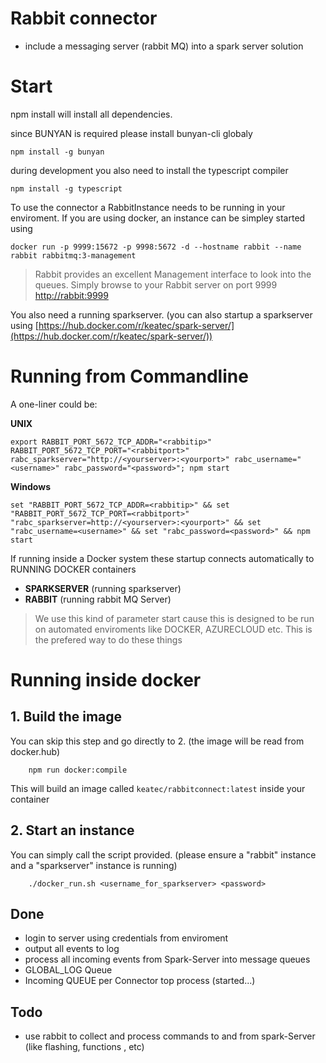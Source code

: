 

# Rabbit connector

* include a messaging server (rabbit MQ) into a spark server solution

# Start

npm install will install all dependencies.

since BUNYAN is required please install bunyan-cli globaly
```
npm install -g bunyan
```

during development you also need to install the typescript compiler

```
npm install -g typescript
```

To use the connector a RabbitInstance needs to be running in your enviroment.
If you are using docker, an instance can be simpley started using

```
docker run -p 9999:15672 -p 9998:5672 -d --hostname rabbit --name rabbit rabbitmq:3-management
```
> Rabbit provides an excellent Management interface to look into the queues. Simply browse to your Rabbit server on port 9999 [http://rabbit:9999](http://rabbit:9999)

You also need a running sparkserver. (you can also startup a sparkserver using [https://hub.docker.com/r/keatec/spark-server/](https://hub.docker.com/r/keatec/spark-server/)) 



# Running from Commandline
A one-liner could be:

**UNIX**
```
export RABBIT_PORT_5672_TCP_ADDR="<rabbitip>" RABBIT_PORT_5672_TCP_PORT="<rabbitport>" rabc_sparkserver="http://<yourserver>:<yourport>" rabc_username="<username>" rabc_password="<password>"; npm start
```

**Windows**
```
set "RABBIT_PORT_5672_TCP_ADDR=<rabbitip>" && set "RABBIT_PORT_5672_TCP_PORT=<rabbitport>"  "rabc_sparkserver=http://<yourserver>:<yourport>" && set "rabc_username=<username>" && set "rabc_password=<password>" && npm start
```

If running inside a Docker system these startup connects automatically to RUNNING DOCKER containers 

* **SPARKSERVER** (running sparkserver) 
* **RABBIT** (running rabbit MQ Server) 


> We use this kind of parameter start cause this is designed to be run on automated enviroments like DOCKER, AZURECLOUD etc. This is the prefered way to do these things

# Running inside docker

## 1. Build the image
You can skip this step and go directly to 2. (the image will be read from docker.hub) 
```
    npm run docker:compile
```
This will build an image called ```keatec/rabbitconnect:latest``` inside your container

## 2. Start an instance

You can simply call the script provided. (please ensure a "rabbit" instance and a "sparkserver" instance is running)

```
    ./docker_run.sh <username_for_sparkserver> <password>
```


## Done
* login to server using credentials from enviroment
* output all events to log
* process all incoming events from Spark-Server into message queues
* GLOBAL_LOG Queue
* Incoming QUEUE per Connector top process (started...)
## Todo

* use rabbit to collect and process commands to and from spark-Server (like flashing, functions , etc)

